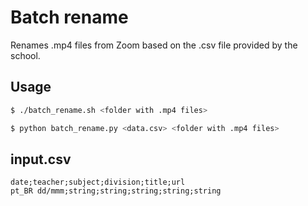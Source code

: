 # Batch rename

Renames .mp4 files from Zoom based on the .csv file provided by the school.

## Usage

```bash
$ ./batch_rename.sh <folder with .mp4 files>
```

```bash
$ python batch_rename.py <data.csv> <folder with .mp4 files>
```

## input.csv

```csv
date;teacher;subject;division;title;url
pt_BR dd/mmm;string;string;string;string;string
```
